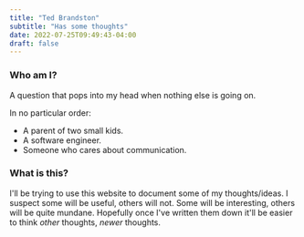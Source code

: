 ```yaml
---
title: "Ted Brandston"
subtitle: "Has some thoughts"
date: 2022-07-25T09:49:43-04:00
draft: false
---
```


### Who am I?

A question that pops into my head when nothing else is going on.

In no particular order:
* A parent of two small kids.
* A software engineer. 
* Someone who cares about communication.

### What is this?

I'll be trying to use this website to document some of my thoughts/ideas. 
I suspect some will be useful, others will not. Some will be interesting, others
will be quite mundane.
Hopefully once I've written them down it'll be easier to think _other_ thoughts,
_newer_ thoughts.
